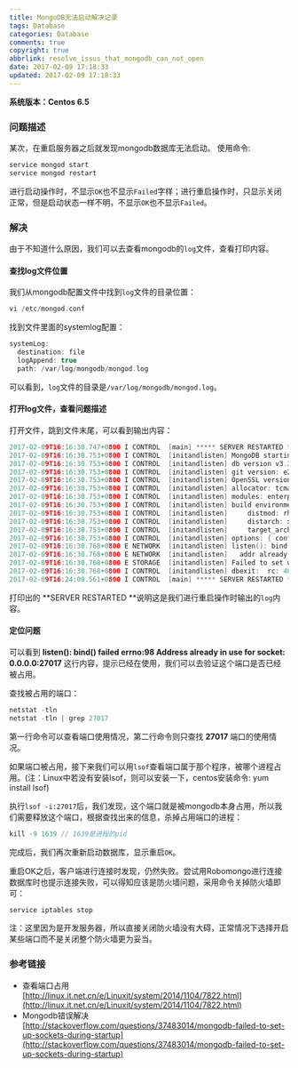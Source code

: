 ```yaml
---
title: MongoDB无法启动解决记录
tags: Database
categories: Database
comments: true
copyright: true
abbrlink: resolve_issus_that_mongodb_can_not_open
date: 2017-02-09 17:18:33
updated: 2017-02-09 17:18:33
---
```


**系统版本：Centos 6.5**


### 问题描述

某次，在重启服务器之后就发现mongodb数据库无法启动。
使用命令:
```c 
service mongod start
service mongod restart 
```
进行启动操作时，不显示`OK`也不显示`Failed`字样；进行重启操作时，只显示关闭正常，但是启动状态一样不明，不显示`OK`也不显示`Failed`。 

### 解决

由于不知道什么原因，我们可以去查看mongodb的`log`文件，查看打印内容。

<!--more-->

#### 查找log文件位置

我们从mongodb配置文件中找到`log`文件的目录位置：

```c 
vi /etc/mongod.conf
```

找到文件里面的systemlog配置：
```c 
systemLog:
  destination: file
  logAppend: true
  path: /var/log/mongodb/mongod.log
```

可以看到，`log`文件的目录是`/var/log/mongodb/mongod.log`。 

#### 打开log文件，查看问题描述

打开文件，跳到文件末尾，可以看到输出内容：
```c 
2017-02-09T16:16:30.747+0800 I CONTROL  [main] ***** SERVER RESTARTED *****
2017-02-09T16:16:30.753+0800 I CONTROL  [initandlisten] MongoDB starting : pid=7202 port=27017 dbpath=/var/lib/mongo 64-bit host=serv2.skyfun.com
2017-02-09T16:16:30.753+0800 I CONTROL  [initandlisten] db version v3.2.4
2017-02-09T16:16:30.753+0800 I CONTROL  [initandlisten] git version: e2ee9ffcf9f5a94fad76802e28cc978718bb7a30
2017-02-09T16:16:30.753+0800 I CONTROL  [initandlisten] OpenSSL version: OpenSSL 1.0.1e-fips 11 Feb 2013
2017-02-09T16:16:30.753+0800 I CONTROL  [initandlisten] allocator: tcmalloc
2017-02-09T16:16:30.753+0800 I CONTROL  [initandlisten] modules: enterprise
2017-02-09T16:16:30.753+0800 I CONTROL  [initandlisten] build environment:
2017-02-09T16:16:30.753+0800 I CONTROL  [initandlisten]     distmod: rhel62
2017-02-09T16:16:30.753+0800 I CONTROL  [initandlisten]     distarch: x86_64
2017-02-09T16:16:30.753+0800 I CONTROL  [initandlisten]     target_arch: x86_64
2017-02-09T16:16:30.753+0800 I CONTROL  [initandlisten] options: { config: "/etc/mongod.conf", net: { bindIp: "0.0.0.0", port: 27017 }, processManagement: { fork: true, pidFilePath: "/var/run/mongodb/mongod.pid" }, storage: { dbPath: "/var/lib/mongo", journal: { enabled: true } }, systemLog: { destination: "file", logAppend: true, path: "/var/log/mongodb/mongod.log" } }
2017-02-09T16:16:30.768+0800 E NETWORK  [initandlisten] listen(): bind() failed errno:98 Address already in use for socket: 0.0.0.0:27017
2017-02-09T16:16:30.768+0800 E NETWORK  [initandlisten]   addr already in use
2017-02-09T16:16:30.768+0800 E STORAGE  [initandlisten] Failed to set up sockets during startup.
2017-02-09T16:16:30.768+0800 I CONTROL  [initandlisten] dbexit:  rc: 48
2017-02-09T16:24:00.561+0800 I CONTROL  [main] ***** SERVER RESTARTED *****
```

打印出的 **SERVER RESTARTED **说明这是我们进行重启操作时输出的`log`内容。

#### 定位问题

可以看到 **listen(): bind() failed errno:98 Address already in use for socket: 0.0.0.0:27017** 这行内容，提示已经在使用，我们可以去验证这个端口是否已经被占用。

查找被占用的端口：
```c 
netstat -tln
netstat -tln | grep 27017
```

第一行命令可以查看端口使用情况，第二行命令则只查找 **27017** 端口的使用情况。

如果端口被占用，接下来我们可以用`lsof`查看端口属于那个程序，被哪个进程占用。(注：Linux中若没有安装lsof，则可以安装一下，centos安装命令: yum install lsof)

执行`lsof -i:27017`后，我们发现，这个端口就是被mongodb本身占用，所以我们需要释放这个端口，根据查找出来的信息，杀掉占用端口的进程：
```c 
kill -9 1639 // 1639是进程的pid 
```

完成后，我们再次重新启动数据库，显示重启`OK`。

重启OK之后，客户端进行连接时发现，仍然失败。尝试用Robomongo进行连接数据库时也提示连接失败，可以得知应该是防火墙问题，采用命令关掉防火墙即可：
```c 
service iptables stop
```

注：这里因为是开发服务器，所以直接关闭防火墙没有大碍，正常情况下选择开启某些端口而不是关闭整个防火墙更为妥当。


### 参考链接
- 查看端口占用 [http://linux.it.net.cn/e/Linuxit/system/2014/1104/7822.html](http://linux.it.net.cn/e/Linuxit/system/2014/1104/7822.html)
- Mongodb错误解决 [http://stackoverflow.com/questions/37483014/mongodb-failed-to-set-up-sockets-during-startup](http://stackoverflow.com/questions/37483014/mongodb-failed-to-set-up-sockets-during-startup)

